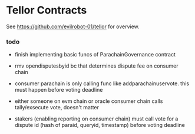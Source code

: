 # Tellor Contracts

See https://github.com/evilrobot-01/tellor for overview.

### todo
- finish implementing basic funcs of ParachainGovernance contract

- rmv opendisputesbyid bc that determines dispute fee on consumer chain
- consumer parachain is only calling func like addparachainuservote. this must happen before voting deadline
- either someone on evm chain or oracle consumer chain calls tally/exsecute vote, doesn't matter
- stakers (enabling reporting on consumer chain) must call vote for a dispute id (hash of paraid, queryid, timestamp) before voting deadline


